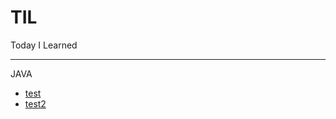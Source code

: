 # TIL
Today I Learned
***
JAVA   
* [test](https://github.com/blue00419/TIL/blob/main/Java/test.md)
* [test2](https://github.com/blue00419/TIL/blob/main/test)
